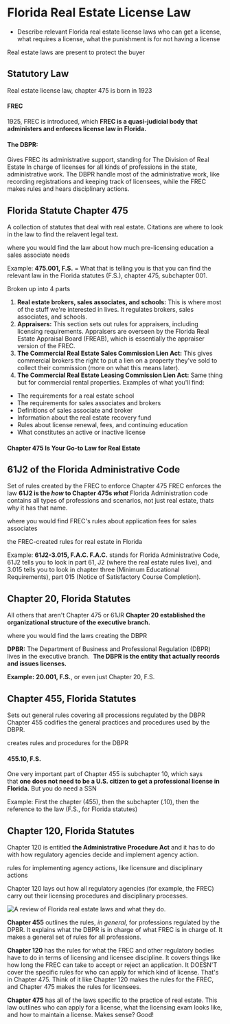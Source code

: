 # Florida Real Estate License Law
- Describe relevant Florida real estate license laws 
who can get a license, what requires a license, what the punishment is for not having a license 

Real estate laws are present to protect the buyer
## Statutory Law
Real estate license law, chapter 475 is born in 1923
#### **FREC**
1925, FREC is introduced, which **FREC is a quasi-judicial body that administers and enforces license law in Florida.**
#### **The DBPR:** 
Gives FREC its administrative support, standing for The Division of Real Estate
In charge of licenses for all kinds of professions in the state, administrative work.
The DBPR handle most of the administrative work, like recording registrations and keeping track of licensees, while the FREC makes rules and hears disciplinary actions.

## Florida Statute Chapter 475
A collection of statutes that deal with real estate. Citations are where to look in the law to find the relavent legal text.

where you would find the law about how much pre-licensing education a sales associate needs

Example: 
**475.001, F.S.** = What that is telling you is that you can find the relevant law in the Florida statutes (F.S.), chapter 475, subchapter 001.

Broken up into 4 parts
1. **Real estate brokers, sales associates, and schools:** This is where most of the stuff we're interested in lives. It regulates brokers, sales associates, and schools.
2. **Appraisers:** This section sets out rules for appraisers, including licensing requirements. Appraisers are overseen by the Florida Real Estate Appraisal Board (FREAB), which is essentially the appraiser version of the FREC.
3. **The Commercial Real Estate Sales Commission Lien Act:** This gives commercial brokers the right to put a lien on a property they've sold to collect their commission (more on what this means later).
4. **The Commercial Real Estate Leasing Commission Lien Act:** Same thing but for commercial rental properties.
Examples of what you'll find:
- The requirements for a real estate school
- The requirements for sales associates and brokers
- Definitions of sales associate and broker
- Information about the real estate recovery fund
- Rules about license renewal, fees, and continuing education
- What constitutes an active or inactive license
#### Chapter 475 Is Your Go-to Law for Real Estate

## 61J2 of the Florida Administrative Code
Set of rules created by the FREC to enforce Chapter 475
FREC enforces the law
**61J2 is the *how* to Chapter 475s *what*** 
Florida Administration code contains all types of professions and scenarios, not just real estate, thats why it has that name. 

where you would find FREC's rules about application fees for sales associates

the FREC-created rules for real estate in Florida

Example: 
**61J2-3.015, F.A.C. F.A.C.** stands for Florida Administrative Code, 61J2 tells you to look in part 61, J2 (where the real estate rules live), and 3.015 tells you to look in chapter three (Minimum Educational Requirements), part 015 (Notice of Satisfactory Course Completion).

## Chapter 20, Florida Statutes
All others that aren't Chapter 475 or 61JR
**Chapter 20 established the organizational structure of the executive branch.**

where you would find the laws creating the DBPR

**DPBR:**
The Department of Business and Professional Regulation (DBPR) lives in the executive branch. 
**The DBPR is the entity that actually records and issues licenses.**

**Example:**
**20.001, F.S.**, or even just Chapter 20, F.S.

## Chapter 455, Florida Statutes
Sets out general rules covering all processions regulated by the DBPR
Chapter 455 codifies the general practices and procedures used by the DBPR.

creates rules and procedures for the DBPR
#### 455.10, F.S.
One very important part of Chapter 455 is subchapter 10, which says that **one does not need to be a U.S. citizen to get a professional license in Florida.** But you do need a SSN

Example:
First the chapter (455), then the subchapter (.10), then the reference to the law (F.S., for Florida statutes)

## Chapter 120, Florida Statutes
Chapter 120 is entitled **the Administrative Procedure Act** and it has to do with how regulatory agencies decide and implement agency action.

rules for implementing agency actions, like licensure and disciplinary actions

Chapter 120 lays out how all regulatory agencies (for example, the FREC) carry out their licensing procedures and disciplinary processes.

![A review of Florida real estate laws and what they do.](https://d1u7daj727sadp.cloudfront.net/images/FL_GoverningLaws_4419.png)

**Chapter 455** outlines the rules, _in general_, for professions regulated by the DPBR. It explains what the DBPR is in charge of what FREC is in charge of. It makes a general set of rules for all professions.

**Chapter 120** has the rules for what the FREC and other regulatory bodies have to do in terms of licensing and licensee discipline. It covers things like how long the FREC can take to accept or reject an application. It DOESN'T cover the specific rules for who can apply for which kind of license. That's in Chapter 475. Think of it like Chapter 120 makes the rules for the FREC, and Chapter 475 makes the rules for licensees.

**Chapter 475** has all of the laws specific to the practice of real estate. This law outlines who can apply for a license, what the licensing exam looks like, and how to maintain a license. Makes sense? Good!